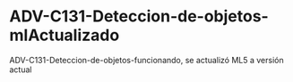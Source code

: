 # ADV-C131-Deteccion-de-objetos-mlActualizado
ADV-C131-Deteccion-de-objetos-funcionando, se actualizó ML5 a versión actual
